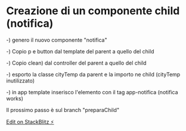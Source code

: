 # Creazione di un componente child (notifica)

-) genero il nuovo componente "notifica"

-) Copio p e button dal template del parent a quello del child

-) Copio clean) dal controller del parent a quello del  child

-) esporto la classe cityTemp da parent e la importo ne child (cityTemp inutilizzato)

-) in app template inserisco l'elemento con il tag app-notifica (notifica works)

Il prossimo passo è sul branch "preparaChild"

[Edit on StackBlitz ⚡️](https://stackblitz.com/edit/angular-sswcreachild)
